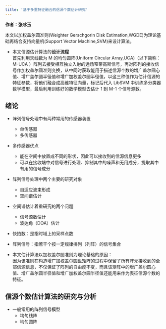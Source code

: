 ```yaml
---
title: '基于多重特征融合的信源个数估计研究'
---
```


**作者：张冰玉**  

本文以加权盖尔圆准则(Weighter Gerschgorin Disk Estimation,WGDE)为理论基础再结合支持向量机(Support Vector Machine,SVM)来设计算法。

- 本文信源估计算法的**设计流程**  
首先利用天线数为 M 的均匀圆阵(Uniform Circular Array,UCA)（以下简称： M-UCA ）阵列去接受相互独立入射的远场窄带高斯信号，再对阵列的接收信号作加权盖尔圆准则变换，从中同时获取能用于描述信源个数的增广盖尔圆心值、增广盖尔圆半径值和增广加权盖尔圆半径值，以这三种值作为估计信源的特征参数，将他们融合成高维特征向量，标记后代入 LibSVM 中训练多分类器数学模型，最后利用训练好的数学模型去估计 1 到 M-1 个信号源数。


## 绪论

- 阵列信号处理中有两种常用的传感器装置
    - 单传感器
    - 多传感器

- 多传感器优点
    - 能在空间中放置成不同的形状，因此可以接收到的信源信息更多
    - 可以在接收端中对信号进行处理、抑制其中的噪声和无用成分，提取其中有用的信号成分

- 阵列信号处理中两个主要的研究对象
    - 自适应波束形成
    - 空间谱估计

- 空间谱估计着重研究的两个问题
    - 信号源数估计
    - 波达角（DOA）估计

- 快拍数：是指时域上的采样点数
- 阵列信号：指若干个按一定规律排列（列阵）的信号集合

- 本文估计算法以加权盖尔圆准则为理论基础的原因：  
因为该准则在构造增广加权盖尔圆盘矩阵的过程中保留了所有阵元接收到的全部信源信息，不仅保证了阵列的自由度不变，而且该矩阵中的增广盖尔圆心值、增广盖尔圆半径值和增广加权盖尔圆半径值还能用来作为表征信源个数的特征。


## 信源个数估计算法的研究与分析

- 一般常用的阵列信号模型
    - 均匀线阵
    - 均匀圆阵

